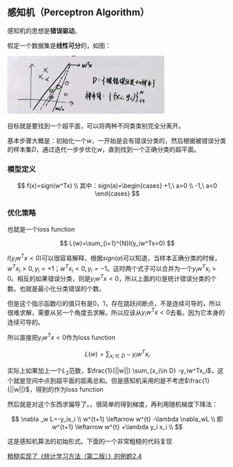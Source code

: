 ## 感知机（Perceptron Algorithm）

感知机的思想是**错误驱动**。

假定一个数据集是**线性可分**的，如图：

![](imge/LinearClassification_2.png)

目标就是要找到一个超平面，可以将两种不同类类别完全分离开。


基本步骤大概是：初始化一个$w$，一开始是会有错误分类的，然后根据被错误分类的样本集$D$，通过迭代一步步优化$w$，直到找到一个正确分类的超平面。

### 模型定义

$$
f(x)=sign(w^Tx) \\
其中：sign(a)=\begin{cases}
  +1,\ a>0 \\
  -1,\ a<0 
\end{cases}
$$

### 优化策略

也就是一个loss function

$$
  L(w)=\sum_{i=1}^{N}I(y_iw^Tx<0)
$$

$I(y_iw^Tx<0)$可以很容易解释，根据$sign(a)$可以知道，当样本正确分类的时候，$w^Tx_i>0, y_i=+1$；$w^Tx_i<0,y_i=-1$。这时两个式子可以合并为一个$y_iw^Tx_i>0$。相反的如果错误分类，则是$y_iw^Tx<0$，所以上面的$I()$是统计错误分类的个数。也就是最小化分类错误的个数。

但是这个指示函数$I()$的值只有是0，1，存在跳跃间断点，不是连续可导的，所以很难求解，需要从另一个角度去求解。所以应该从$y_iw^Tx<0$去看。因为它本身的连续可导的。

所以直接把$y_iw^Tx<0$作为loss function

$$
L(w)=\sum_{x_i\in D} -y_iw^Tx_i
$$

实际上如果加上一个$L_2$范数，$\frac{1}{||w||} \sum_{x_i\in D} -y_iw^Tx_i$，这个就是空间中点到超平面的距离总和。但是感知机采用的是不考虑$\frac{1}{||w||}$，得到的作为loss function

然后就是对这个东西求偏导了。。很简单的得到梯度，再利用随机梯度下降法：

$$
\nabla _w L=-y_ix_i \\
w^{t+1} \leftarrow w^{t} -\lambda \nabla_wL \\
即w^{t+1} \leftarrow w^{t} +\lambda  y_i x_i \\
$$

这是感知机算法的初始形式。下面的一个非常粗糙的代码复现

[粗糙实现了《统计学习方法（第二版）》的例题2.4](../Code/perceptron.py)

